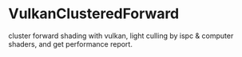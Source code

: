 # VulkanClusteredForward
cluster forward shading with vulkan, light culling by ispc &amp; computer shaders, and get performance report.
